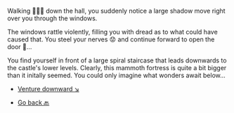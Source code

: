 Walking 🚶🏻‍♂️ down the hall, you suddenly notice a large shadow move right over you through the windows.

 The windows rattle violently, filling you with dread as to what could have caused that. You steel your nerves 😟 and continue forward to open the door 🚪...

You find yourself in front of a large spiral staircase that leads downwards to the castle's lower levels. Clearly, this mammoth fortress is quite a bit bigger than it initally seemed. You could only imagine what wonders await below...

- [Venture downward ↘](6-A.md)

- [Go back 🔙](5-D.md)